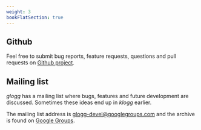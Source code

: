 ```yaml
---
weight: 3
bookFlatSection: true
---
```


## Github

Feel free to submit bug reports, feature requests, questions and pull requests on [Github project](https://github.com/variar/klogg).

## Mailing list
_glogg_ has a mailing list where bugs, features and future development are discussed. Sometimes these ideas end up in _klogg_ earlier.

The mailing list address is glogg-devel@googlegroups.com and the archive is found on [Google Groups](http://groups.google.co.uk/group/glogg-devel).